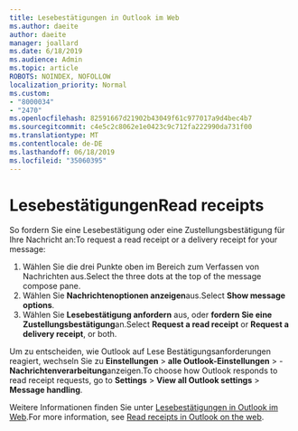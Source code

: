 ```yaml
---
title: Lesebestätigungen in Outlook im Web
ms.author: daeite
author: daeite
manager: joallard
ms.date: 6/18/2019
ms.audience: Admin
ms.topic: article
ROBOTS: NOINDEX, NOFOLLOW
localization_priority: Normal
ms.custom:
- "8000034"
- "2470"
ms.openlocfilehash: 82591667d21902b43049f61c977017a9d4bec4b7
ms.sourcegitcommit: c4e5c2c8062e1e0423c9c712fa222990da731f00
ms.translationtype: MT
ms.contentlocale: de-DE
ms.lasthandoff: 06/18/2019
ms.locfileid: "35060395"
---
```

# <a name="read-receipts"></a><span data-ttu-id="d2e03-102">Lesebestätigungen</span><span class="sxs-lookup"><span data-stu-id="d2e03-102">Read receipts</span></span>

<span data-ttu-id="d2e03-103">So fordern Sie eine Lesebestätigung oder eine Zustellungsbestätigung für Ihre Nachricht an:</span><span class="sxs-lookup"><span data-stu-id="d2e03-103">To request a read receipt or a delivery receipt for your message:</span></span>

1. <span data-ttu-id="d2e03-104">Wählen Sie die drei Punkte oben im Bereich zum Verfassen von Nachrichten aus.</span><span class="sxs-lookup"><span data-stu-id="d2e03-104">Select the three dots at the top of the message compose pane.</span></span>
1. <span data-ttu-id="d2e03-105">Wählen Sie **Nachrichtenoptionen anzeigen**aus.</span><span class="sxs-lookup"><span data-stu-id="d2e03-105">Select **Show message options**.</span></span>
1. <span data-ttu-id="d2e03-106">Wählen Sie **Lesebestätigung anfordern** aus, oder **fordern Sie eine Zustellungsbestätigung**an.</span><span class="sxs-lookup"><span data-stu-id="d2e03-106">Select **Request a read receipt** or **Request a delivery receipt**, or both.</span></span>

<span data-ttu-id="d2e03-107">Um zu entscheiden, wie Outlook auf Lese Bestätigungsanforderungen reagiert, wechseln Sie zu **Einstellungen** > **alle Outlook-Einstellungen** > -**Nachrichtenverarbeitung**anzeigen.</span><span class="sxs-lookup"><span data-stu-id="d2e03-107">To choose how Outlook responds to read receipt requests, go to **Settings** > **View all Outlook settings** > **Message handling**.</span></span>

<span data-ttu-id="d2e03-108">Weitere Informationen finden Sie unter [Lesebestätigungen in Outlook im Web](https://support.office.com/article/e09af74d-3519-45fc-a680-37a538a92157).</span><span class="sxs-lookup"><span data-stu-id="d2e03-108">For more information, see [Read receipts in Outlook on the web](https://support.office.com/article/e09af74d-3519-45fc-a680-37a538a92157).</span></span>